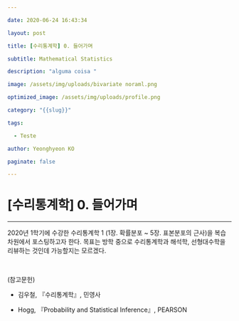 ---
date: 2020-06-24 16:43:34
layout: post
title: [수리통계학] 0. 들어가며
subtitle: Mathematical Statistics
description: "alguma coisa "
image: /assets/img/uploads/bivariate noraml.png
optimized_image: /assets/img/uploads/profile.png
category: "{{slug}}"
tags:
  - Teste
author: Yeonghyeon KO
paginate: false
---
# [수리통계학] 0. 들어가며
---

  2020년 1학기에 수강한 수리통계학 1 (1장. 확률분포 ~ 5장. 표본분포의 근사)을 복습 차원에서 포스팅하고자 한다. 목표는 방학 중으로 수리통계학과 해석학, 선형대수학을 리뷰하는 것인데 가능할지는 모르겠다.



<br>



(참고문헌)
 - 김우철, 『수리통계학』, 민영사
 - Hogg, 『Probability and Statistical Inference』, PEARSON
